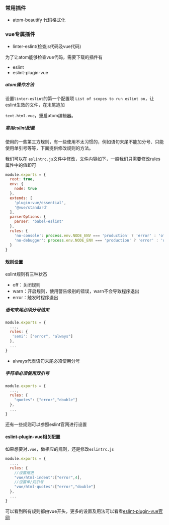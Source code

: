 ### 常用插件

- atom-beautify 代码格式化



### vue专属插件

- linter-eslint(检查js代码及vue代码)

为了让atom能够检查vue代码，需要下载的插件有

- eslint
- eslint-plugin-vue

##### atom操作方法

设置`linter-eslint`的第一个配置项 `List of scopes to run eslint on`，让eslint生效的文件，在末尾追加

`text.html.vue`，重启atom编辑器。

##### 常用eslint配置

使用的一些第三方规则，有一些使用不太习惯的，例如语句末尾不能加分号、只能使用单引号等等，下面提供修改规则的方法。

我们可以在 `eslintrc.js`文件中修改，文件内容如下，一般我们只需要修改rules属性中的值即可

``` javascript
module.exports = {
  root: true,
  env: {
    node: true
  },
  extends: [
    'plugin:vue/essential',
    '@vue/standard'
  ],
  parserOptions: {
    parser: 'babel-eslint'
  },
  rules: {
    'no-console': process.env.NODE_ENV === 'production' ? 'error' : 'off',
    'no-debugger': process.env.NODE_ENV === 'production' ? 'error' : 'off',
  }
}
```

#### 规则设置

eslint规则有三种状态

- off：关闭规则
- warn：开启规则，使用警告级别的错误，warn不会导致程序退出
- error：触发时程序退出

##### 语句末尾必须分号结束

```javascript
module.exports = {
  ...,
  rules: {
   'semi': ["error", "always"]
  },
  ...
}
```

- always代表语句末尾必须使用分号

##### 字符串必须使用双引号

``` javascript
module.exports = {
  ...,
  rules: {
    "quotes": ["error","double"]
  },
  ...
}
```

还有一些规则可以参照eslint官网进行设置

#### eslint-plugin-vue相关配置

如果想要对`.vue`，做相应的规则，还是修改`eslintrc.js`

```javascript
module.exports = {
  ...,
  rules: {
  	//设置缩进
    "vue/html-indent":["error",4],
    //设置单/双引号
    "vue/html-quotes":["error","double"]
  },
  ...
}
```

可以看到所有规则都由vue开头，更多的设置及用法可以看看[eslint-plugin-vue官网](https://eslint.vuejs.org/rules/v-on-style.html)